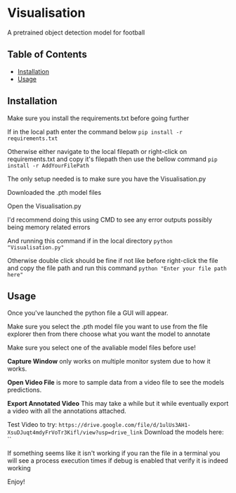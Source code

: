 # Visualisation

A pretrained object detection model for football 

## Table of Contents

- [Installation](#installation)
- [Usage](#usage)


## Installation

Make sure you install the requirements.txt before going further

If in the local path enter the command below
`pip install -r requirements.txt`

Otherwise either navigate to the local filepath or right-click on requirements.txt and copy it's filepath then use the bellow command
`pip install -r AddYourFilePath`

The only setup needed is to make sure you have the Visualisation.py

Downloaded the .pth model files

Open the Visualisation.py

I'd recommend doing this using CMD to see any error outputs possibly being memory related errors

And running this command if in the local directory
`python "Visualisation.py"`

Otherwise double click should be fine if not like before right-click the file and copy the file path and run this command
`python "Enter your file path here"`

## Usage

Once you've launched the python file a GUI will appear.

Make sure you select the .pth model file you want to use from the file explorer then from there choose what you want the model to annotate

Make sure you select one of the avaliable model files before use!

**Capture Window** only works on multiple monitor system due to how it works.

**Open Video File** is more to sample data from a video file to see the models predictions.

**Export Annotated Video** This may take a while but it while eventually export a video with all the annotations attached.

Test Video to try:
`https://drive.google.com/file/d/1ulUs3AH1-XsuDJuqt4mdyFrVoTr3Kifl/view?usp=drive_link`
Download the models here:
``

If something seems like it isn't working if you ran the file in a terminal you will see a process execution times if debug is enabled that verify it is indeed working

Enjoy!


